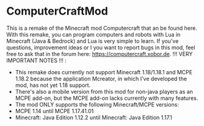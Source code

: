 # ComputerCraftMod
This is a remake of the Minecraft mod Computercraft that an be found here. With this remake, you can program computers and robots with Lua in Minecraft (Java &amp; Bedrock) and Lua is very simple to learn. If you've questions, improvement ideas or I you want to report bugs in this mod, feel free to ask that in the forum here: https://computercraft.xobor.de.
!!! VERY IMPORTANT NOTES !!! :
* This remake does currently not support Minecraft 1.18/1.18.1 and MCPE 1.18.2 because the application Mcreator, in which I've developed the mod, has not yet 1.18 support.
* There's also a mobile version from this mod for non-java players as an MCPE add-on, but the MCPE add-on lacks currently with many features.
* The mod ONLY supports the following Minecraft/MCPE versions:
* MCPE 1.14 until MCPE 1.17.41.01
* Minecraft: Java Edition 1.12.2 until Minecraft: Java Edition 1.17.1
